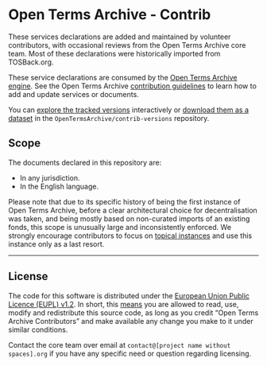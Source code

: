 # Open Terms Archive - Contrib

These services declarations are added and maintained by volunteer contributors, with occasional reviews from the Open Terms Archive core team. Most of these declarations were historically imported from TOSBack.org.

These service declarations are consumed by the [Open Terms Archive engine](https://github.com/OpenTermsArchive/engine). See the Open Terms Archive [contribution guidelines](https://github.com/OpenTermsArchive/engine/blob/main/docs/doc-contributing-documents.md) to learn how to add and update services or documents.

You can [explore the tracked versions](https://github.com/OpenTermsArchive/contrib-versions) interactively or [download them as a dataset](https://github.com/OpenTermsArchive/contrib-versions/releases) in the `OpenTermsArchive/contrib-versions` repository.

## Scope

The documents declared in this repository are:

- In any jurisdiction.
- In the English language.

Please note that due to its specific history of being the first instance of Open Terms Archive, before a clear architectural choice for decentralisation was taken, and being mostly based on non-curated imports of an existing fonds, this scope is unusually large and inconsistently enforced. We strongly encourage contributors to focus on [topical instances](https://github.com/OpenTermsArchive/engine/blob/main/README.md#instances) and use this instance only as a last resort.

- - - -

## License

The code for this software is distributed under the [European Union Public Licence (EUPL) v1.2](https://joinup.ec.europa.eu/collection/eupl/eupl-text-eupl-12). In short, this [means](https://choosealicense.com/licenses/eupl-1.2/) you are allowed to read, use, modify and redistribute this source code, as long as you credit “Open Terms Archive Contributors” and make available any change you make to it under similar conditions.

Contact the core team over email at `contact@[project name without spaces].org` if you have any specific need or question regarding licensing.
